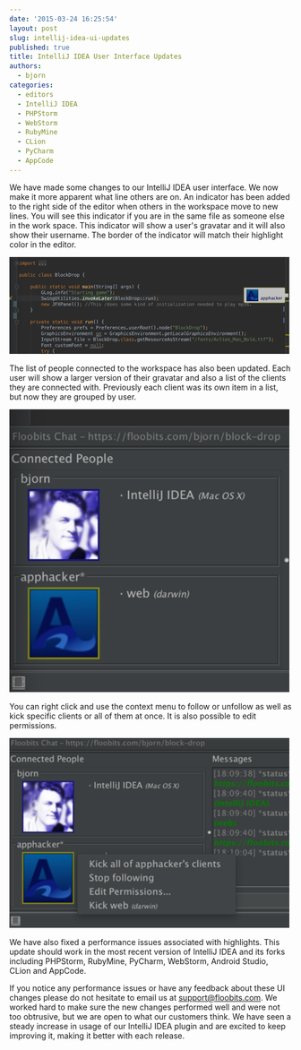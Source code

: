 ```yaml
---
date: '2015-03-24 16:25:54'
layout: post
slug: intellij-idea-ui-updates
published: true
title: IntelliJ IDEA User Interface Updates
authors:
  - bjorn
categories:
  - editors
  - IntelliJ IDEA
  - PHPStorm
  - WebStorm
  - RubyMine
  - CLion
  - PyCharm
  - AppCode
---
```


We have made some changes to our IntelliJ IDEA user interface. We now make it more apparent what line others are on.  An indicator has been added to the right side of the editor when others in the workspace move to new lines. You will see this indicator if you are in the same file as someone else in the work space. This indicator will show a user's gravatar and it will also show their username. The border of the indicator will match their highlight color in the editor.

<img src="/images/intellij/balloon.png" width="500" alt="User indicator"/>

The list of people connected to the workspace has also been updated. Each user will show a larger version of their gravatar and also a list of the clients they are connected with. Previously each client was its own item in a list, but now they are grouped by user.

<img src="/images/intellij/user_list.png" width="500" alt="User list"/>

You can right click and use the context menu to follow or unfollow as well as kick specific clients or all of them at once. It is also possible to edit permissions.

<img src="/images/intellij/manage_users.png" width="500" alt="Manage users from the context menu."/>

We have also fixed a performance issues associated with highlights. This update should work in the most recent version of IntelliJ IDEA and its forks including PHPStorm, RubyMine, PyCharm, WebStorm, Android Studio, CLion and AppCode.

If you notice any performance issues or have any feedback about these UI changes please do not hesitate to email us at support@floobits.com. We worked hard to make sure the new changes performed well and were not too obtrusive, but we are open to what our customers think. We have seen a steady increase in usage of our IntelliJ IDEA plugin and are excited to keep improving it, making it better with each release.
